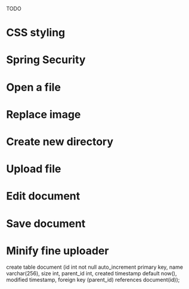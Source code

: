 TODO
# CSS styling
# Spring Security
# Open a file
# Replace image
# Create new directory
# Upload file
# Edit document
# Save document
# Minify fine uploader


create table document (id int not null auto_increment primary key, name varchar(256), size int, parent_id int, created timestamp default now(), modified timestamp, foreign key (parent_id) references document(id));